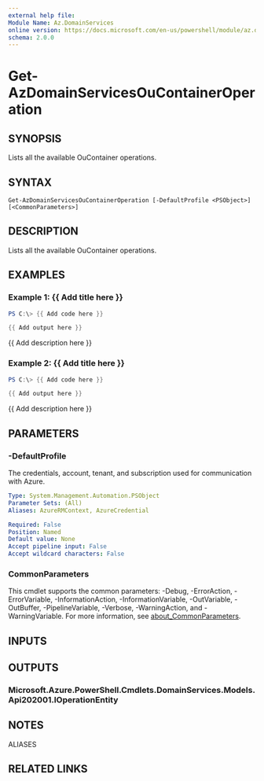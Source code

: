 ```yaml
---
external help file:
Module Name: Az.DomainServices
online version: https://docs.microsoft.com/en-us/powershell/module/az.domainservices/get-azdomainservicesoucontaineroperation
schema: 2.0.0
---
```


# Get-AzDomainServicesOuContainerOperation

## SYNOPSIS
Lists all the available OuContainer operations.

## SYNTAX

```
Get-AzDomainServicesOuContainerOperation [-DefaultProfile <PSObject>] [<CommonParameters>]
```

## DESCRIPTION
Lists all the available OuContainer operations.

## EXAMPLES

### Example 1: {{ Add title here }}
```powershell
PS C:\> {{ Add code here }}

{{ Add output here }}
```

{{ Add description here }}

### Example 2: {{ Add title here }}
```powershell
PS C:\> {{ Add code here }}

{{ Add output here }}
```

{{ Add description here }}

## PARAMETERS

### -DefaultProfile
The credentials, account, tenant, and subscription used for communication with Azure.

```yaml
Type: System.Management.Automation.PSObject
Parameter Sets: (All)
Aliases: AzureRMContext, AzureCredential

Required: False
Position: Named
Default value: None
Accept pipeline input: False
Accept wildcard characters: False
```

### CommonParameters
This cmdlet supports the common parameters: -Debug, -ErrorAction, -ErrorVariable, -InformationAction, -InformationVariable, -OutVariable, -OutBuffer, -PipelineVariable, -Verbose, -WarningAction, and -WarningVariable. For more information, see [about_CommonParameters](http://go.microsoft.com/fwlink/?LinkID=113216).

## INPUTS

## OUTPUTS

### Microsoft.Azure.PowerShell.Cmdlets.DomainServices.Models.Api202001.IOperationEntity

## NOTES

ALIASES

## RELATED LINKS

